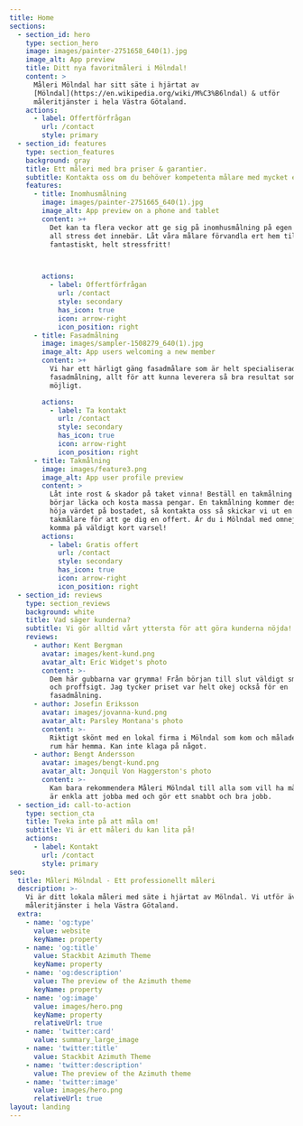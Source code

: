 ```yaml
---
title: Home
sections:
  - section_id: hero
    type: section_hero
    image: images/painter-2751658_640(1).jpg
    image_alt: App preview
    title: Ditt nya favoritmåleri i Mölndal!
    content: >
      Måleri Mölndal har sitt säte i hjärtat av
      [Mölndal](https://en.wikipedia.org/wiki/M%C3%B6lndal) & utför
      måleritjänster i hela Västra Götaland.
    actions:
      - label: Offertförfrågan
        url: /contact
        style: primary
  - section_id: features
    type: section_features
    background: gray
    title: Ett måleri med bra priser & garantier.
    subtitle: Kontakta oss om du behöver kompetenta målare med mycket erfarenhet.
    features:
      - title: Inomhusmålning
        image: images/painter-2751665_640(1).jpg
        image_alt: App preview on a phone and tablet
        content: >+
          Det kan ta flera veckor att ge sig på inomhusmålning på egen hand med
          all stress det innebär. Låt våra målare förvandla ert hem till något
          fantastiskt, helt stressfritt!



        actions:
          - label: Offertförfrågan
            url: /contact
            style: secondary
            has_icon: true
            icon: arrow-right
            icon_position: right
      - title: Fasadmålning
        image: images/sampler-1508279_640(1).jpg
        image_alt: App users welcoming a new member
        content: >+
          Vi har ett härligt gäng fasadmålare som är helt specialiserad på just
          fasadmålning, allt för att kunna leverera så bra resultat som
          möjligt. 

        actions:
          - label: Ta kontakt
            url: /contact
            style: secondary
            has_icon: true
            icon: arrow-right
            icon_position: right
      - title: Takmålning
        image: images/feature3.png
        image_alt: App user profile preview
        content: >
          Låt inte rost & skador på taket vinna! Beställ en takmålning innan det
          börjar läcka och kosta massa pengar. En takmålning kommer dessutom
          höja värdet på bostadet, så kontakta oss så skickar vi ut en av våra
          takmålare för att ge dig en offert. Är du i Mölndal med omnejd kan vi
          komma på väldigt kort varsel!
        actions:
          - label: Gratis offert
            url: /contact
            style: secondary
            has_icon: true
            icon: arrow-right
            icon_position: right
  - section_id: reviews
    type: section_reviews
    background: white
    title: Vad säger kunderna?
    subtitle: Vi gör alltid vårt yttersta för att göra kunderna nöjda!
    reviews:
      - author: Kent Bergman
        avatar: images/kent-kund.png
        avatar_alt: Eric Widget's photo
        content: >-
          Dem här gubbarna var grymma! Från början till slut väldigt smärtfritt
          och proffsigt. Jag tycker priset var helt okej också för en
          fasadmålning.
      - author: Josefin Eriksson
        avatar: images/jovanna-kund.png
        avatar_alt: Parsley Montana's photo
        content: >-
          Riktigt skönt med en lokal firma i Mölndal som kom och målade om lite
          rum här hemma. Kan inte klaga på något.
      - author: Bengt Andersson
        avatar: images/bengt-kund.png
        avatar_alt: Jonquil Von Haggerston's photo
        content: >-
          Kan bara rekommendera Måleri Mölndal till alla som vill ha målare som
          är enkla att jobba med och gör ett snabbt och bra jobb.
  - section_id: call-to-action
    type: section_cta
    title: Tveka inte på att måla om!
    subtitle: Vi är ett måleri du kan lita på!
    actions:
      - label: Kontakt
        url: /contact
        style: primary
seo:
  title: Måleri Mölndal - Ett professionellt måleri
  description: >-
    Vi är ditt lokala måleri med säte i hjärtat av Mölndal. Vi utför även
    måleritjänster i hela Västra Götaland.
  extra:
    - name: 'og:type'
      value: website
      keyName: property
    - name: 'og:title'
      value: Stackbit Azimuth Theme
      keyName: property
    - name: 'og:description'
      value: The preview of the Azimuth theme
      keyName: property
    - name: 'og:image'
      value: images/hero.png
      keyName: property
      relativeUrl: true
    - name: 'twitter:card'
      value: summary_large_image
    - name: 'twitter:title'
      value: Stackbit Azimuth Theme
    - name: 'twitter:description'
      value: The preview of the Azimuth theme
    - name: 'twitter:image'
      value: images/hero.png
      relativeUrl: true
layout: landing
---
```

